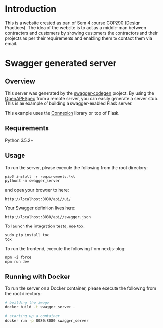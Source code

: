 # Introduction

This is a website created as part of Sem 4 course COP290 (Design Practices). The idea of the website is to act as a middle-man between contractors and customers by showing customers the contractors and their projects as per their requirements and enabling them to contact them via email.

# Swagger generated server

## Overview
This server was generated by the [swagger-codegen](https://github.com/swagger-api/swagger-codegen) project. By using the
[OpenAPI-Spec](https://github.com/swagger-api/swagger-core/wiki) from a remote server, you can easily generate a server stub.  This
is an example of building a swagger-enabled Flask server.

This example uses the [Connexion](https://github.com/zalando/connexion) library on top of Flask.

## Requirements
Python 3.5.2+

## Usage
To run the server, please execute the following from the root directory:

```
pip3 install -r requirements.txt
python3 -m swagger_server
```

and open your browser to here:

```
http://localhost:8080/api//ui/
```

Your Swagger definition lives here:

```
http://localhost:8080/api//swagger.json
```

To launch the integration tests, use tox:
```
sudo pip install tox
tox
```

To run the frontend, execute the following from nextjs-blog:
```
npm -i force
npm run dev
```

## Running with Docker

To run the server on a Docker container, please execute the following from the root directory:

```bash
# building the image
docker build -t swagger_server .

# starting up a container
docker run -p 8080:8080 swagger_server
```
